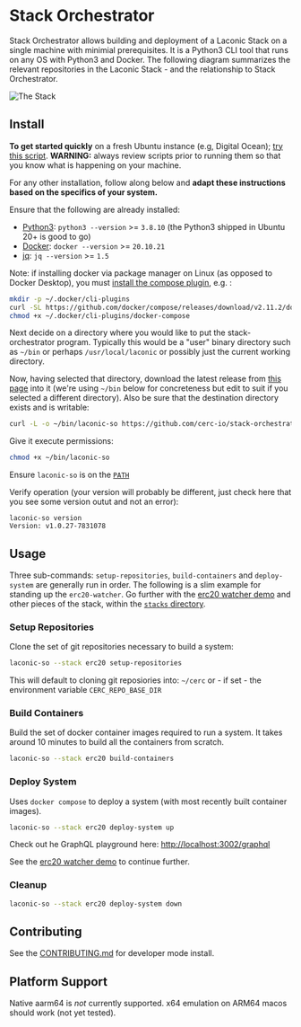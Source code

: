 # Stack Orchestrator

Stack Orchestrator allows building and deployment of a Laconic Stack on a single machine with minimial prerequisites. It is a Python3 CLI tool that runs on any OS with Python3 and Docker. The following diagram summarizes the relevant repositories in the Laconic Stack - and the relationship to Stack Orchestrator.

![The Stack](/docs/images/laconic-stack.png)

## Install

**To get started quickly** on a fresh Ubuntu instance (e.g, Digital Ocean); [try this script](./scripts/quick-install-ubuntu.sh). **WARNING:** always review scripts prior to running them so that you know what is happening on your machine.

For any other installation, follow along below and **adapt these instructions based on the specifics of your system.**

Ensure that the following are already installed:

- [Python3](https://wiki.python.org/moin/BeginnersGuide/Download): `python3 --version` >= `3.8.10` (the Python3 shipped in Ubuntu 20+ is good to go)
- [Docker](https://docs.docker.com/get-docker/): `docker --version` >= `20.10.21`
- [jq](https://stedolan.github.io/jq/download/): `jq --version` >= `1.5`

Note: if installing docker via package manager on Linux (as opposed to Docker Desktop), you must [install the compose plugin](https://docs.docker.com/compose/install/linux/#install-the-plugin-manually), e.g. :

```bash
mkdir -p ~/.docker/cli-plugins
curl -SL https://github.com/docker/compose/releases/download/v2.11.2/docker-compose-linux-x86_64 -o ~/.docker/cli-plugins/docker-compose
chmod +x ~/.docker/cli-plugins/docker-compose
```

Next decide on a directory where you would like to put the stack-orchestrator program. Typically this would be 
a "user" binary directory such as `~/bin` or perhaps `/usr/local/laconic` or possibly just the current working directory.

Now, having selected that directory, download the latest release from [this page](https://github.com/cerc-io/stack-orchestrator/tags) into it (we're using `~/bin` below for concreteness but edit to suit if you selected a different directory). Also be sure that the destination directory exists and is writable:

```bash
curl -L -o ~/bin/laconic-so https://github.com/cerc-io/stack-orchestrator/releases/latest/download/laconic-so
```

Give it execute permissions:
```bash
chmod +x ~/bin/laconic-so
```

Ensure `laconic-so` is on the [`PATH`](https://unix.stackexchange.com/a/26059)

Verify operation (your version will probably be different, just check here that you see some version outut and not an error):

```
laconic-so version
Version: v1.0.27-7831078
```

## Usage

Three sub-commands: `setup-repositories`, `build-containers` and `deploy-system` are generally run in order. The following is a slim example for standing up the `erc20-watcher`. Go further with the [erc20 watcher demo](/app/data/stacks/erc20) and other pieces of the stack, within the [`stacks` directory](/app/data/stacks).

### Setup Repositories

Clone the set of git repositories necessary to build a system:

```bash
laconic-so --stack erc20 setup-repositories
```

This will default to cloning git reposiories into: `~/cerc` or - if set - the environment variable `CERC_REPO_BASE_DIR`

### Build Containers

Build the set of docker container images required to run a system. It takes around 10 minutes to build all the containers from scratch.

```bash
laconic-so --stack erc20 build-containers
```

### Deploy System

Uses `docker compose` to deploy a system (with most recently built container images).

```bash
laconic-so --stack erc20 deploy-system up
```

Check out he GraphQL playground here: [http://localhost:3002/graphql](http://localhost:3002/graphql)

See the [erc20 watcher demo](/app/data/stacks/erc20) to continue further.

### Cleanup

```bash
laconic-so --stack erc20 deploy-system down
```

## Contributing

See the [CONTRIBUTING.md](/docs/CONTRIBUTING.md) for developer mode install.

## Platform Support

Native aarm64 is _not_ currently supported. x64 emulation on ARM64 macos should work (not yet tested).

